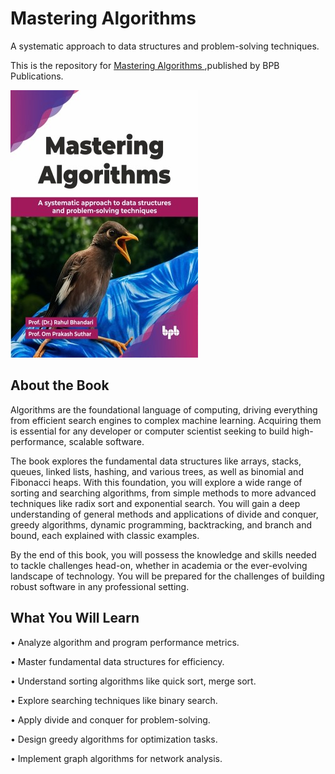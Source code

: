 # Mastering Algorithms

A systematic approach to data structures and problem-solving techniques.

This is the repository for [Mastering Algorithms
](https://bpbonline.com/products/mastering-algorithms?_pos=1&_sid=d3a067561&_ss=r&variant=44722487722184?variant=44722487722184),published by BPB Publications.

<img src="9789365899603.jpg">

## About the Book
Algorithms are the foundational language of computing, driving everything from efficient search engines to complex machine learning. Acquiring them is essential for any developer or computer scientist seeking to build high-performance, scalable software. 

The book explores the fundamental data structures like arrays, stacks, queues, linked lists, hashing, and various trees, as well as binomial and Fibonacci heaps. With this foundation, you will explore a wide range of sorting and searching algorithms, from simple methods to more advanced techniques like radix sort and exponential search. You will gain a deep understanding of general methods and applications of divide and conquer, greedy algorithms, dynamic programming, backtracking, and branch and bound, each explained with classic examples.

By the end of this book, you will possess the knowledge and skills needed to tackle challenges head-on, whether in academia or the ever-evolving landscape of technology. You will be prepared for the challenges of building robust software in any professional setting. 

## What You Will Learn
• Analyze algorithm and program performance metrics.

• Master fundamental data structures for efficiency.

• Understand sorting algorithms like quick sort, merge sort.

• Explore searching techniques like binary search.

• Apply divide and conquer for problem-solving.

• Design greedy algorithms for optimization tasks.

• Implement graph algorithms for network analysis.
